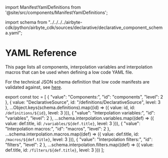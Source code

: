 import ManifestYamlDefinitions from '@site/src/components/ManifestYamlDefinitions';

import schema from "../../../../airbyte-cdk/python/airbyte_cdk/sources/declarative/declarative_component_schema.yaml";


# YAML Reference

This page lists all components, interpolation variables and interpolation macros that can be used when defining a low code YAML file.

For the technical JSON schema definition that low code manifests are validated against, see [here](https://github.com/airbytehq/airbyte/blob/master/airbyte-cdk/python/airbyte_cdk/sources/declarative/declarative_component_schema.yaml).

<ManifestYamlDefinitions />

export const toc = [
    {
    "value": "Components:",
    "id": "components",
    "level": 2
  },
  {
    value: "DeclarativeSource",
    id: "/definitions/DeclarativeSource",
    level: 3
  },
  ...Object.keys(schema.definitions).map((id) => ({
    value: id,
    id: `/definitions/${id}`,
    level: 3
  })),
    {
    "value": "Interpolation variables:",
    "id": "variables",
    "level": 2
  },
  ...schema.interpolation.variables.map((def) => ({
    value: def.title,
    id: `/variables/${def.title}`,
    level: 3
  })),
    {
    "value": "Interpolation macros:",
    "id": "macros",
    "level": 2
  },
  ...schema.interpolation.macros.map((def) => ({
    value: def.title,
    id: `/macros/${def.title}`,
    level: 3
  })),
    {
    "value": "Interpolation filters:",
    "id": "filters",
    "level": 2
    },
    ...schema.interpolation.filters.map((def) => ({
    value: def.title,
    id: `/filters/${def.title}`,
    level: 3
    }))
];